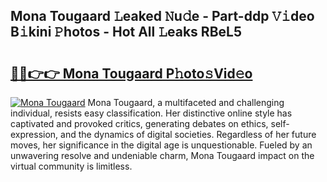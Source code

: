 ## Mona Tougaard 𝙻eaked 𝙽u𝚍e - Part-ddp 𝚅𝚒deo B𝚒kini 𝙿hotos - Hot All 𝙻eaks RBeL5

# <h2><a href="http://ld0frw.urlbe.top/?page=Mona+Tougaard">🔗🔗👉👉 Mona Tougaard P𝚑oto𝚜Vid𝚎o</a></h2>

[![Mona Tougaard](https://i.imgur.com/eBuTRDB.gif)](http://ld0frw.urlbe.top/?page=Mona+Tougaard)
Mona Tougaard, a multifaceted and challenging individual, resists easy classification. Her distinctive online style has captivated and provoked critics, generating debates on ethics, self-expression, and the dynamics of digital societies. Regardless of her future moves, her significance in the digital age is unquestionable. Fueled by an unwavering resolve and undeniable charm, Mona Tougaard impact on the virtual community is limitless.
